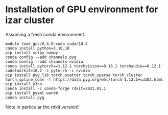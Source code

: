 # Installation of GPU environment for izar cluster
Assuming a fresh conda environment.

```commandline
module load gcc/8.4.0-cuda cuda/10.2
conda install python=3.10.10
pip install scipy numpy
conda config --add channels pyg
conda config --add channels nvidia
conda install pytorch==1.12.1 torchvision==0.13.1 torchaudio==0.12.1 cudatoolkit=10.2 -c pytorch -c nvidia
pip install pyg_lib torch_scatter torch_sparse torch_cluster torch_spline_conv -f https://data.pyg.org/whl/torch-1.12.1+cu102.html
pip install e3nn
conda install -c conda-forge rdkit=2023.03.1
pip install pyaml wandb
conda install pyg
```

Note in particular the rdkit version!!
